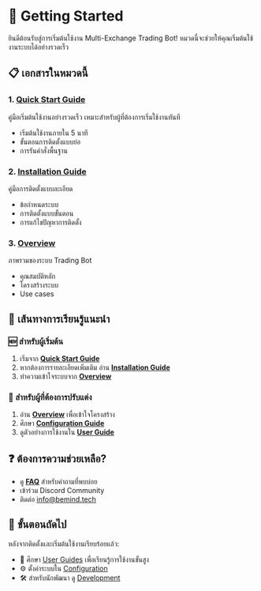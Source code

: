 # 🚀 Getting Started

ยินดีต้อนรับสู่การเริ่มต้นใช้งาน Multi-Exchange Trading Bot! หมวดนี้จะช่วยให้คุณเริ่มต้นใช้งานระบบได้อย่างรวดเร็ว

## 📋 เอกสารในหมวดนี้

### 1. [Quick Start Guide](./quick-start.md)
คู่มือเริ่มต้นใช้งานอย่างรวดเร็ว เหมาะสำหรับผู้ที่ต้องการเริ่มใช้งานทันที
- เริ่มต้นใช้งานภายใน 5 นาที
- ขั้นตอนการติดตั้งแบบย่อ
- การรันคำสั่งพื้นฐาน

### 2. [Installation Guide](./installation.md)  
คู่มือการติดตั้งแบบละเอียด
- ข้อกำหนดระบบ
- การติดตั้งแบบขั้นตอน
- การแก้ไขปัญหาการติดตั้ง

### 3. [Overview](./overview.md)
ภาพรวมของระบบ Trading Bot
- คุณสมบัติหลัก
- โครงสร้างระบบ
- Use cases

## 🎯 เส้นทางการเรียนรู้แนะนำ

### 🆕 สำหรับผู้เริ่มต้น
1. เริ่มจาก **[Quick Start Guide](./quick-start.md)**
2. หากต้องการรายละเอียดเพิ่มเติม อ่าน **[Installation Guide](./installation.md)**
3. ทำความเข้าใจระบบจาก **[Overview](./overview.md)**

### 🔧 สำหรับผู้ที่ต้องการปรับแต่ง
1. อ่าน **[Overview](./overview.md)** เพื่อเข้าใจโครงสร้าง
2. ศึกษา **[Configuration Guide](../configuration/configuration-guide.md)**
3. ดูตัวอย่างการใช้งานใน **[User Guide](../user-guides/user-guide.md)**

## ❓ ต้องการความช่วยเหลือ?

- ดู **[FAQ](../operations/faq.md)** สำหรับคำถามที่พบบ่อย
- เข้าร่วม Discord Community
- ติดต่อ info@bemind.tech

## 🔗 ขั้นตอนถัดไป

หลังจากติดตั้งและเริ่มต้นใช้งานเรียบร้อยแล้ว:
- 📖 ศึกษา [User Guides](../user-guides/) เพื่อเรียนรู้การใช้งานขั้นสูง
- ⚙️ ตั้งค่าระบบใน [Configuration](../configuration/)
- 🛠️ สำหรับนักพัฒนา ดู [Development](../development/) 